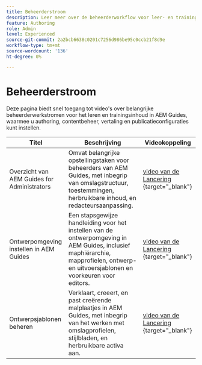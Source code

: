 ```yaml
---
title: Beheerderstroom
description: Leer meer over de beheerderworkflow voor leer- en trainingsinhoud in Experience Manager Guides.
feature: Authoring
role: Admin
level: Experienced
source-git-commit: 2a2bcb6638c0201c7256d986be95c0ccb21f8d9e
workflow-type: tm+mt
source-wordcount: '136'
ht-degree: 0%

---
```


# Beheerderstroom

Deze pagina biedt snel toegang tot video&#39;s over belangrijke beheerderwerkstromen voor het leren en trainingsinhoud in AEM Guides, waarmee u authoring, contentbeheer, vertaling en publicatieconfiguraties kunt instellen.

| Titel | Beschrijving | Videokoppeling |
|-------|-------------|------------|
| Overzicht van AEM Guides for Administrators | Omvat belangrijke opstellingstaken voor beheerders van AEM Guides, met inbegrip van omslagstructuur, toestemmingen, herbruikbare inhoud, en redacteursaanpassing. | [ video van de Lancering ](https://video.tv.adobe.com/v/3464906/learning-content-aem-guides){target="_blank"} |
| Ontwerpomgeving instellen in AEM Guides | Een stapsgewijze handleiding voor het instellen van de ontwerpomgeving in AEM Guides, inclusief maphiërarchie, mapprofielen, ontwerp- en uitvoersjablonen en voorkeuren voor editors. | [ video van de Lancering ](https://video.tv.adobe.com/v/3464835/learning-content-aem-guides){target="_blank"} |
| Ontwerpsjablonen beheren | Verklaart, creeert, en past creërende malplaatjes in AEM Guides, met inbegrip van het werken met omslagprofielen, stijlbladen, en herbruikbare activa aan. | [ video van de Lancering ](https://video.tv.adobe.com/v/3464907){target="_blank"} |



